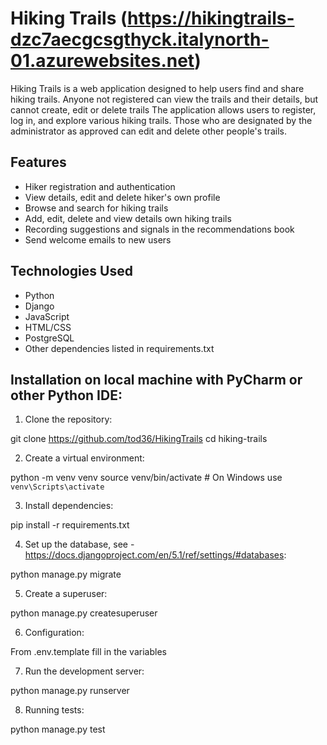 # Hiking Trails (https://hikingtrails-dzc7aecgcsgthyck.italynorth-01.azurewebsites.net)

Hiking Trails is a web application designed to help users find and share hiking trails.
Аnyone not registered can view the trails and their details, but cannot create, edit or delete trails
The application allows users to register, log in, and explore various hiking trails.
Тhose who are designated by the administrator as approved can edit and delete other people's trails.

## Features

- Hiker registration and authentication
- View details, edit and delete hiker's own profile
- Browse and search for hiking trails
- Add, edit, delete and view details own hiking trails
- Recording suggestions and signals in the recommendations book
- Send welcome emails to new users

## Technologies Used

- Python
- Django
- JavaScript
- HTML/CSS
- PostgreSQL
- Other dependencies listed in requirements.txt

## Installation on local machine with PyCharm or other Python IDE:

1. Clone the repository:
   
git clone https://github.com/tod36/HikingTrails
cd hiking-trails

2. Create a virtual environment:
   
python -m venv venv
source venv/bin/activate  # On Windows use `venv\Scripts\activate`

3. Install dependencies:
   
pip install -r requirements.txt

4. Set up the database, see -https://docs.djangoproject.com/en/5.1/ref/settings/#databases:
   
python manage.py migrate

5. Create a superuser:
   
python manage.py createsuperuser

6. Configuration:

From .env.template fill in the variables

7. Run the development server:
   
python manage.py runserver

8. Running tests:

python manage.py test
